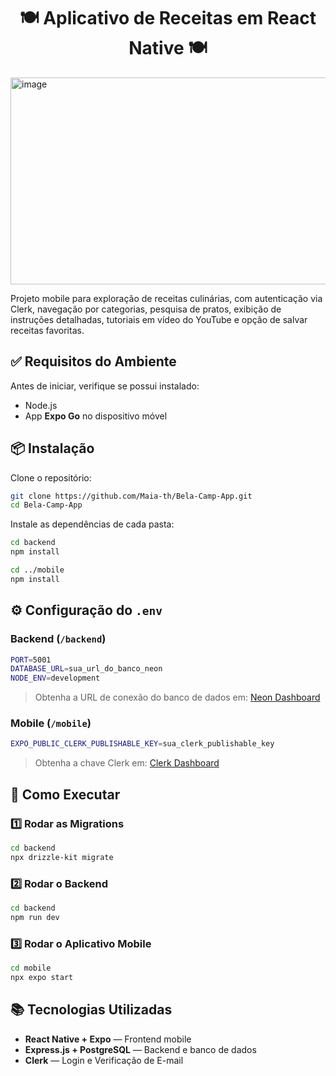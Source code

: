 <h1 align="center">🍽️ Aplicativo de Receitas em React Native 🍽️</h1>

<img width="1081" height="331" alt="image" src="https://github.com/user-attachments/assets/50cb45aa-fd4b-4f05-8297-d0bd421d8400" />

Projeto mobile para exploração de receitas culinárias, com autenticação via Clerk, navegação por categorias, pesquisa de pratos, exibição de instruções detalhadas, tutoriais em vídeo do YouTube e opção de salvar receitas favoritas.

## ✅ Requisitos do Ambiente

Antes de iniciar, verifique se possui instalado:

- Node.js
- App **Expo Go** no dispositivo móvel

## 📦 Instalação

Clone o repositório:

```bash
git clone https://github.com/Maia-th/Bela-Camp-App.git
cd Bela-Camp-App
````

Instale as dependências de cada pasta:

```bash
cd backend
npm install

cd ../mobile
npm install
```

## ⚙️ Configuração do `.env`

### Backend (`/backend`)

```bash
PORT=5001
DATABASE_URL=sua_url_do_banco_neon
NODE_ENV=development
```
> Obtenha a URL de conexão do banco de dados em: [Neon Dashboard](https://console.neon.tech/app/projects)

### Mobile (`/mobile`)

```bash
EXPO_PUBLIC_CLERK_PUBLISHABLE_KEY=sua_clerk_publishable_key
```

> Obtenha a chave Clerk em: [Clerk Dashboard](https://dashboard.clerk.com/apps?path=api-keys)

## 🚀 Como Executar

### 1️⃣ Rodar as Migrations

```bash
cd backend
npx drizzle-kit migrate
```

### 2️⃣ Rodar o Backend

```bash
cd backend
npm run dev
```

### 3️⃣ Rodar o Aplicativo Mobile

```bash
cd mobile
npx expo start
```

## 📚 Tecnologias Utilizadas

* **React Native + Expo** — Frontend mobile
* **Express.js + PostgreSQL** — Backend e banco de dados
* **Clerk** — Login e Verificação de E-mail
